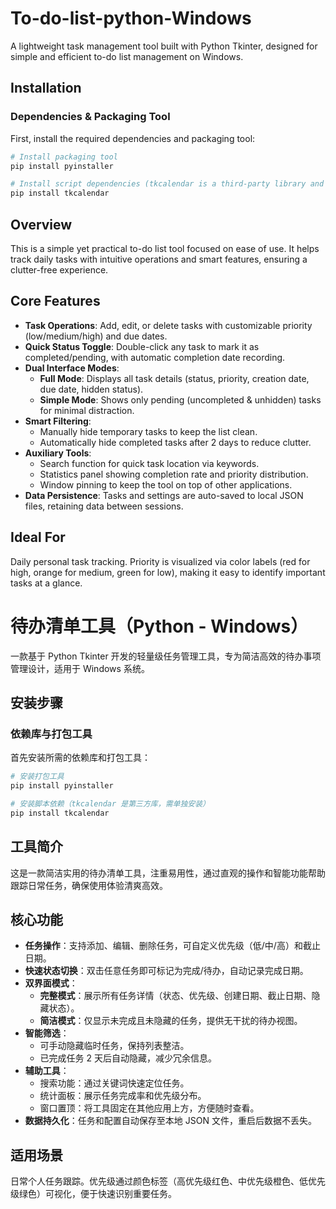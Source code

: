 # To-do-list-python-Windows  
A lightweight task management tool built with Python Tkinter, designed for simple and efficient to-do list management on Windows.  


## Installation  
### Dependencies & Packaging Tool  
First, install the required dependencies and packaging tool:  
```bash
# Install packaging tool
pip install pyinstaller

# Install script dependencies (tkcalendar is a third-party library and must be installed separately)
pip install tkcalendar
```  


## Overview  
This is a simple yet practical to-do list tool focused on ease of use. It helps track daily tasks with intuitive operations and smart features, ensuring a clutter-free experience.  


## Core Features  
- **Task Operations**: Add, edit, or delete tasks with customizable priority (low/medium/high) and due dates.  
- **Quick Status Toggle**: Double-click any task to mark it as completed/pending, with automatic completion date recording.  
- **Dual Interface Modes**:  
  - **Full Mode**: Displays all task details (status, priority, creation date, due date, hidden status).  
  - **Simple Mode**: Shows only pending (uncompleted & unhidden) tasks for minimal distraction.  
- **Smart Filtering**:  
  - Manually hide temporary tasks to keep the list clean.  
  - Automatically hide completed tasks after 2 days to reduce clutter.  
- **Auxiliary Tools**:  
  - Search function for quick task location via keywords.  
  - Statistics panel showing completion rate and priority distribution.  
  - Window pinning to keep the tool on top of other applications.  
- **Data Persistence**: Tasks and settings are auto-saved to local JSON files, retaining data between sessions.  


## Ideal For  
Daily personal task tracking. Priority is visualized via color labels (red for high, orange for medium, green for low), making it easy to identify important tasks at a glance.  


# 待办清单工具（Python - Windows）  
一款基于 Python Tkinter 开发的轻量级任务管理工具，专为简洁高效的待办事项管理设计，适用于 Windows 系统。  


## 安装步骤  
### 依赖库与打包工具  
首先安装所需的依赖库和打包工具：  
```bash
# 安装打包工具
pip install pyinstaller

# 安装脚本依赖（tkcalendar 是第三方库，需单独安装）
pip install tkcalendar
```  


## 工具简介  
这是一款简洁实用的待办清单工具，注重易用性，通过直观的操作和智能功能帮助跟踪日常任务，确保使用体验清爽高效。  


## 核心功能  
- **任务操作**：支持添加、编辑、删除任务，可自定义优先级（低/中/高）和截止日期。  
- **快速状态切换**：双击任意任务即可标记为完成/待办，自动记录完成日期。  
- **双界面模式**：  
  - **完整模式**：展示所有任务详情（状态、优先级、创建日期、截止日期、隐藏状态）。  
  - **简洁模式**：仅显示未完成且未隐藏的任务，提供无干扰的待办视图。  
- **智能筛选**：  
  - 可手动隐藏临时任务，保持列表整洁。  
  - 已完成任务 2 天后自动隐藏，减少冗余信息。  
- **辅助工具**：  
  - 搜索功能：通过关键词快速定位任务。  
  - 统计面板：展示任务完成率和优先级分布。  
  - 窗口置顶：将工具固定在其他应用上方，方便随时查看。  
- **数据持久化**：任务和配置自动保存至本地 JSON 文件，重启后数据不丢失。  


## 适用场景  
日常个人任务跟踪。优先级通过颜色标签（高优先级红色、中优先级橙色、低优先级绿色）可视化，便于快速识别重要任务。
